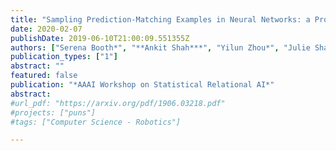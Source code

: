 ```yaml
---
title: "Sampling Prediction-Matching Examples in Neural Networks: a Probabilistic Programming Approach"
date: 2020-02-07
publishDate: 2019-06-10T21:00:09.551355Z
authors: ["Serena Booth*", "**Ankit Shah***", "Yilun Zhou*", "Julie Shah"]
publication_types: ["1"]
abstract: ""
featured: false
publication: "*AAAI Workshop on Statistical Relational AI*"
abstract:
#url_pdf: "https://arxiv.org/pdf/1906.03218.pdf"
#projects: ["puns"]
#tags: ["Computer Science - Robotics"]

---
```

